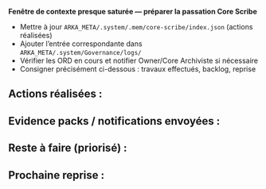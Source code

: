**Fenêtre de contexte presque saturée — préparer la passation Core Scribe**

- Mettre à jour `ARKA_META/.system/.mem/core-scribe/index.json` (actions réalisées)
- Ajouter l’entrée correspondante dans `ARKA_META/.system/Governance/logs/`
- Vérifier les ORD en cours et notifier Owner/Core Archiviste si nécessaire
- Consigner précisément ci-dessous : travaux effectués, backlog, reprise

## Actions réalisées :


## Evidence packs / notifications envoyées :


## Reste à faire (priorisé) :


## Prochaine reprise :


